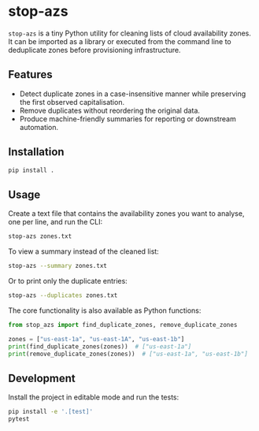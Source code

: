 # stop-azs

`stop-azs` is a tiny Python utility for cleaning lists of cloud availability zones.
It can be imported as a library or executed from the command line to deduplicate
zones before provisioning infrastructure.

## Features

- Detect duplicate zones in a case-insensitive manner while preserving the first
  observed capitalisation.
- Remove duplicates without reordering the original data.
- Produce machine-friendly summaries for reporting or downstream automation.

## Installation

```bash
pip install .
```

## Usage

Create a text file that contains the availability zones you want to analyse,
one per line, and run the CLI:

```bash
stop-azs zones.txt
```

To view a summary instead of the cleaned list:

```bash
stop-azs --summary zones.txt
```

Or to print only the duplicate entries:

```bash
stop-azs --duplicates zones.txt
```

The core functionality is also available as Python functions:

```python
from stop_azs import find_duplicate_zones, remove_duplicate_zones

zones = ["us-east-1a", "us-east-1A", "us-east-1b"]
print(find_duplicate_zones(zones))  # ["us-east-1a"]
print(remove_duplicate_zones(zones))  # ["us-east-1a", "us-east-1b"]
```

## Development

Install the project in editable mode and run the tests:

```bash
pip install -e '.[test]'
pytest
```
